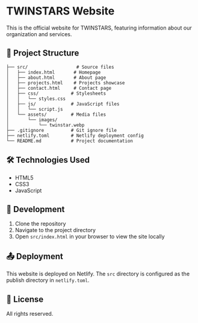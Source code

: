 # TWINSTARS Website

This is the official website for TWINSTARS, featuring information about our organization and services.

## 📁 Project Structure

```
├── src/                  # Source files
│   ├── index.html       # Homepage
│   ├── about.html       # About page
│   ├── projects.html    # Projects showcase
│   ├── contact.html     # Contact page
│   ├── css/            # Stylesheets
│   │   └── styles.css
│   ├── js/             # JavaScript files
│   │   └── script.js
│   └── assets/         # Media files
│       └── images/
│           └── twinstar.webp
├── .gitignore          # Git ignore file
├── netlify.toml        # Netlify deployment config
└── README.md           # Project documentation
```

## 🛠️ Technologies Used

- HTML5
- CSS3
- JavaScript

## 🚀 Development

1. Clone the repository
2. Navigate to the project directory
3. Open `src/index.html` in your browser to view the site locally

## 📤 Deployment

This website is deployed on Netlify. The `src` directory is configured as the publish directory in `netlify.toml`.

## 📝 License

All rights reserved.